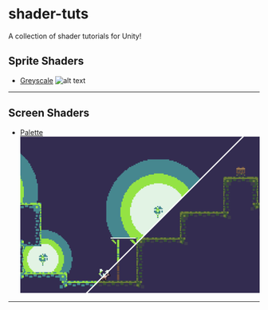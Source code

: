 # shader-tuts
A collection of shader tutorials for Unity!

## Sprite Shaders
* [Greyscale](https://github.com/thorkdev/shader-tuts/tree/master/SpriteGreyscale) ![alt text](https://github.com/thorkdev/shader-tuts/blob/master/SpriteGreyscale/sprite_greyscale_tutorial.gif "Sprite Greyscale Tutorial")

---

## Screen Shaders
* [Palette](https://github.com/thorkdev/shader-tuts/tree/master/PaletteScreenShader) ![alt text](https://github.com/thorkdev/shader-tuts/blob/master/PaletteScreenShader/palette_example.png "Pallete Example")

---
